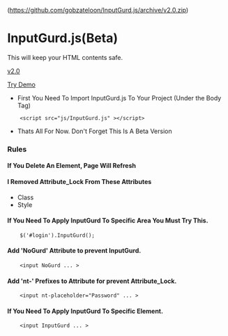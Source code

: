 (https://github.com/gobzateloon/InputGurd.js/archive/v2.0.zip)
# InputGurd.js(Beta)
This will keep your HTML contents safe.

[v2.0](https://github.com/gobzateloon/InputGurd.js/archive/v2.0.zip)

[Try Demo](https://gobzateloon.github.io/examples/InputGurd.html)

* First You Need To Import InputGurd.js To Your Project (Under the Body Tag)

```
    <script src="js/InputGurd.js" ></script>
```

* Thats All For Now. Don't Forget This Is A Beta Version

### Rules
#### If You Delete An Element, Page Will Refresh
#### I Removed Attribute_Lock From These Attributes
* Class
* Style

#### If You Need To Apply InputGurd To Specific Area You Must Try This.
```
    $('#login').InputGurd();
```

#### Add 'NoGurd' Attribute to prevent InputGurd.
```
    <input NoGurd ... >
```

#### Add 'nt-' Prefixes to Attribute for prevent Attribute_Lock.
```
    <input nt-placeholder="Password" ... >
```

#### If You Need To Apply InputGurd To Specific Element.
```
    <input InputGurd ... >
```
